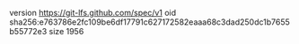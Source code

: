 version https://git-lfs.github.com/spec/v1
oid sha256:e763786e2fc109be6df17791c627172582eaaa68c3dad250dc1b7655b55772e3
size 1956
